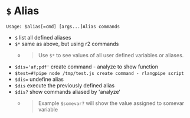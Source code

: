<!-- TITLE: $ Alias -->
#  `$` Alias


```text
Usage: $alias[=cmd] [args...]Alias commands
```

- `$` list all defined aliases
- `$*` same as above, but using r2 commands
	- > Use `$*` to see values of all user defined variables or aliases. 
- `$dis='af;pdf'` create command - analyze to show function <p hidden>$dis</p>
- `$test=#!pipe node /tmp/test.js create command - rlangpipe script`
- `$dis=` undefine alias
- `$dis` execute the previously defined alias
- `$dis?` show commands aliased by 'analyze'
	- > Example `$somevar?` will show the value assigned to somevar variable